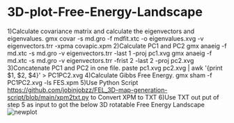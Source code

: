 # 3D-plot-Free-Energy-Landscape
1)Calculate covariance matrix and calculate the eigenvectors and eigenvalues.
gmx covar -s md.gro -f mdfit.xtc -o eigenvalues.xvg -v eigenvectors.trr -xpma covapic.xpm
2)Calculate PC1 and PC2
gmx anaeig -f md.xtc -s md.gro -v eigenvectors.trr -last 1 -proj pc1.xvg
gmx anaeig -f md.xtc -s md.gro -v eigenvectors.trr -frist 2 -last 2 -proj pc2.xvg
3)Concatenate PC1 and PC2 in one file.
paste pc1.xvg pc2.xvg  | awk '{print $1, $2, $4}' > PC1PC2.xvg
4)Calculate Gibbs Free Energy.
gmx sham -f PC1PC2.xvg -ls FES.xpm
5)Use Python Script https://github.com/jobinjobzz/FEL_3D-map-generation-script/blob/main/xpm2txt.py to Convert XPM to TXT
6)Use TXT out put of step 5 as input to got the below 3D rotatable Free Energy Landscape
![newplot](https://github.com/m-javati98/3D-plot-Free-Energy-Landscape/assets/119846271/87440a47-272b-46fe-bd92-b8db39be1fb4)
